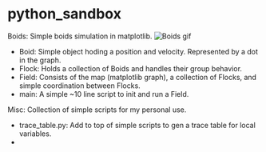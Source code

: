 # python_sandbox

Boids: Simple boids simulation in matplotlib.
![Boids gif](https://github.com/MahonriReynolds/python_sandbox/blob/main/boids.gif)

* Boid: Simple object hoding a position and velocity. Represented by a dot in the graph.
* Flock: Holds a collection of Boids and handles their group behavior.
* Field: Consists of the map (matplotlib graph), a collection of Flocks, and simple coordination between Flocks.
* main: A simple ~10 line script to init and run a Field.


Misc: Collection of simple scripts for my personal use.

* trace_table.py: Add to top of simple scripts to gen a trace table for local variables.
* 


